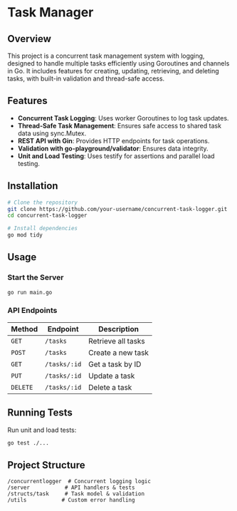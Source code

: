 # Task Manager 

## Overview
This project is a concurrent task management system with logging, designed to handle multiple tasks efficiently using Goroutines and channels in Go. It includes features for creating, updating, retrieving, and deleting tasks, with built-in validation and thread-safe access.

## Features
- **Concurrent Task Logging**: Uses worker Goroutines to log task updates.
- **Thread-Safe Task Management**: Ensures safe access to shared task data using sync.Mutex.
- **REST API with Gin**: Provides HTTP endpoints for task operations.
- **Validation with go-playground/validator**: Ensures data integrity.
- **Unit and Load Testing**: Uses testify for assertions and parallel load testing.

## Installation

```sh
# Clone the repository
git clone https://github.com/your-username/concurrent-task-logger.git
cd concurrent-task-logger

# Install dependencies
go mod tidy
```

## Usage

### Start the Server
```sh
go run main.go
```

### API Endpoints
| Method | Endpoint | Description |
|--------|----------|-------------|
| `GET` | `/tasks` | Retrieve all tasks |
| `POST` | `/tasks` | Create a new task |
| `GET` | `/tasks/:id` | Get a task by ID |
| `PUT` | `/tasks/:id` | Update a task |
| `DELETE` | `/tasks/:id` | Delete a task |

## Running Tests
Run unit and load tests:
```sh
go test ./...
```

## Project Structure
```
/concurrentlogger  # Concurrent logging logic
/server           # API handlers & tests
/structs/task     # Task model & validation
/utils           # Custom error handling
```